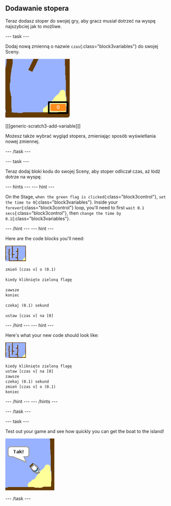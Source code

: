 ## Dodawanie stopera

Teraz dodasz stoper do swojej gry, aby gracz musiał dotrzeć na wyspę najszybciej jak to możliwe.

\--- task \---

Dodaj nową zmienną o nazwie `czas`{:class="block3variables"} do swojej Sceny.

![zrzut ekranu](images/boat-variable-annotated.png)

[[[generic-scratch3-add-variable]]]

Możesz także wybrać wygląd stopera, zmieniając sposób wyświetlania nowej zmiennej.

\--- /task \---

\--- task \---

Teraz dodaj bloki kodu do swojej Sceny, aby stoper odliczał czas, aż łódź dotrze na wyspę.

\--- hints \--- \--- hint \---

On the Stage, `when the green flag is clicked`{:class="block3control"}, `set the time to 0`{:class="block3variables"}. Inside your `forever`{:class="block3control"} loop, you'll need to first `wait 0.1 secs`{:class="block3control"}, then `change the time by 0.1`{:class="block3variables"}.

\--- /hint \--- \--- hint \---

Here are the code blocks you'll need:

![stage](images/stage.png)

```blocks3
zmień [czas v] o (0.1)

kiedy kliknięto zieloną flagę

zawsze
koniec

czekaj (0.1) sekund

ustaw [czas v] na [0]
```

\--- /hint \--- \--- hint \---

Here's what your new code should look like:

![stage](images/stage.png)

```blocks3
kiedy kliknięto zieloną flagę
ustaw [czas v] na [0]
zawsze
czekaj (0.1) sekund
zmień [czas v] o (0.1)
koniec
```

\--- /hint \--- \--- /hints \---

\--- /task \---

\--- task \---

Test out your game and see how quickly you can get the boat to the island!

![screenshot](images/boat-variable-test.png)

\--- /task \---